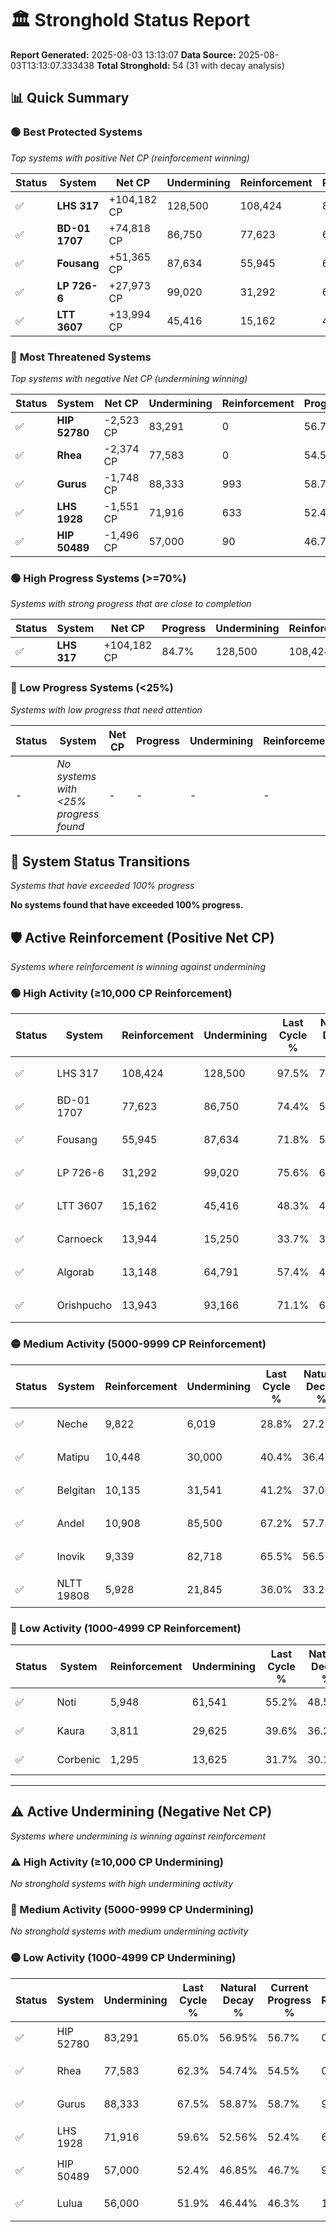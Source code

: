 # 🏛️ Stronghold Status Report

**Report Generated:** 2025-08-03 13:13:07
**Data Source:** 2025-08-03T13:13:07.333438
**Total Stronghold:** 54 (31 with decay analysis)

## 📊 Quick Summary

### 🟢 **Best Protected Systems**
*Top systems with positive Net CP (reinforcement winning)*

| Status | System | Net CP | Undermining | Reinforcement | Progress |
|--------|--------|--------|-------------|---------------|----------|
| ✅ | **LHS 317** | +104,182 CP | 128,500 | 108,424 | 84.7% |
| ✅ | **BD-01 1707** | +74,818 CP | 86,750 | 77,623 | 65.7% |
| ✅ | **Fousang** | +51,365 CP | 87,634 | 55,945 | 63.0% |
| ✅ | **LP 726-6** | +27,973 CP | 99,020 | 31,292 | 65.7% |
| ✅ | **LTT 3607** | +13,994 CP | 45,416 | 15,162 | 43.8% |

### 🔴 **Most Threatened Systems**
*Top systems with negative Net CP (undermining winning)*

| Status | System | Net CP | Undermining | Reinforcement | Progress |
|--------|--------|--------|-------------|---------------|----------|
| ✅ | **HIP 52780** | -2,523 CP | 83,291 | 0 | 56.7% |
| ✅ | **Rhea** | -2,374 CP | 77,583 | 0 | 54.5% |
| ✅ | **Gurus** | -1,748 CP | 88,333 | 993 | 58.7% |
| ✅ | **LHS 1928** | -1,551 CP | 71,916 | 633 | 52.4% |
| ✅ | **HIP 50489** | -1,496 CP | 57,000 | 90 | 46.7% |

### 🟢 **High Progress Systems (>=70%)**
*Systems with strong progress that are close to completion*

| Status | System | Net CP | Progress | Undermining | Reinforcement |
|--------|--------|--------|----------|-------------|---------------|
| ✅ | **LHS 317** | +104,182 CP | 84.7% | 128,500 | 108,424 |

### 🔴 **Low Progress Systems (<25%)**
*Systems with low progress that need attention*

| Status | System | Net CP | Progress | Undermining | Reinforcement |
|--------|--------|--------|----------|-------------|---------------|
| - | *No systems with <25% progress found* | - | - | - | - |
## 🔄 System Status Transitions
*Systems that have exceeded 100% progress*

**No systems found that have exceeded 100% progress.**

## 🛡️ Active Reinforcement (Positive Net CP)
*Systems where reinforcement is winning against undermining*

### 🟢 High Activity (≥10,000 CP Reinforcement)

| Status | System | Reinforcement | Undermining | Last Cycle % | Natural Decay % | Current Progress % | Current CP | Net CP | Activity |
|--------|--------|---------------|-------------|--------------|-----------------|-------------------|------------|--------|----------|
| ✅ | LHS 317 | 108,424 | 128,500 | 97.5% | 74.28% | 84.7% | 847,000 | +104,182 | 🟢 High Reinforcement |
| ✅ | BD-01 1707 | 77,623 | 86,750 | 74.4% | 58.22% | 65.7% | 657,000 | +74,818 | 🟢 High Reinforcement |
| ✅ | Fousang | 55,945 | 87,634 | 71.8% | 57.86% | 63.0% | 630,000 | +51,365 | 🟢 High Reinforcement |
| ✅ | LP 726-6 | 31,292 | 99,020 | 75.6% | 62.90% | 65.7% | 657,000 | +27,973 | 🟢 High Reinforcement |
| ✅ | LTT 3607 | 15,162 | 45,416 | 48.3% | 42.40% | 43.8% | 437,999 | +13,994 | 🟢 High Reinforcement |
| ✅ | Carnoeck | 13,944 | 15,250 | 33.7% | 30.81% | 32.2% | 322,000 | +13,863 | 🟢 High Reinforcement |
| ✅ | Algorab | 13,148 | 64,791 | 57.4% | 49.79% | 50.9% | 509,000 | +11,140 | 🟢 High Reinforcement |
| ✅ | Orishpucho | 13,943 | 93,166 | 71.1% | 60.70% | 61.8% | 618,000 | +10,960 | 🟢 High Reinforcement |

### 🟡 Medium Activity (5000-9999 CP Reinforcement)

| Status | System | Reinforcement | Undermining | Last Cycle % | Natural Decay % | Current Progress % | Current CP | Net CP | Activity |
|--------|--------|---------------|-------------|--------------|-----------------|-------------------|------------|--------|----------|
| ✅ | Neche | 9,822 | 6,019 | 28.8% | 27.21% | 28.2% | 282,000 | +9,923 | 🟡 Medium Reinforcement |
| ✅ | Matipu | 10,448 | 30,000 | 40.4% | 36.43% | 37.4% | 374,000 | +9,710 | 🟡 Medium Reinforcement |
| ✅ | Belgitan | 10,135 | 31,541 | 41.2% | 37.06% | 38.0% | 380,000 | +9,431 | 🟡 Medium Reinforcement |
| ✅ | Andel | 10,908 | 85,500 | 67.2% | 57.78% | 58.6% | 586,000 | +8,242 | 🟡 Medium Reinforcement |
| ✅ | Inovik | 9,339 | 82,718 | 65.5% | 56.56% | 57.2% | 572,000 | +6,403 | 🟡 Medium Reinforcement |
| ✅ | NLTT 19808 | 5,928 | 21,845 | 36.0% | 33.26% | 33.8% | 337,999 | +5,393 | 🟡 Medium Reinforcement |

### 🔴 Low Activity (1000-4999 CP Reinforcement)

| Status | System | Reinforcement | Undermining | Last Cycle % | Natural Decay % | Current Progress % | Current CP | Net CP | Activity |
|--------|--------|---------------|-------------|--------------|-----------------|-------------------|------------|--------|----------|
| ✅ | Noti | 5,948 | 61,541 | 55.2% | 48.58% | 49.0% | 490,000 | +4,171 | 🔵 Low Reinforcement |
| ✅ | Kaura | 3,811 | 29,625 | 39.6% | 36.29% | 36.6% | 366,000 | +3,099 | 🔵 Low Reinforcement |
| ✅ | Corbenic | 1,295 | 13,625 | 31.7% | 30.18% | 30.3% | 303,000 | +1,239 | 🔵 Low Reinforcement |


---

## ⚠️ Active Undermining (Negative Net CP)
*Systems where undermining is winning against reinforcement*

### ⚠️ High Activity (≥10,000 CP Undermining)

*No stronghold systems with high undermining activity*

### 🔶 Medium Activity (5000-9999 CP Undermining)

*No stronghold systems with medium undermining activity*

### 🟡 Low Activity (1000-4999 CP Undermining)

| Status | System | Undermining | Last Cycle % | Natural Decay % | Current Progress % | Reinforcement | Current CP | Net CP | Activity |
|--------|--------|-------------|--------------|-----------------|-------------------|---------------|------------|--------|----------|
| ✅ | HIP 52780 | 83,291 | 65.0% | 56.95% | 56.7% | 0 | 567,000 | -2,523 | 🟡 Low Undermining |
| ✅ | Rhea | 77,583 | 62.3% | 54.74% | 54.5% | 0 | 545,000 | -2,374 | 🟡 Low Undermining |
| ✅ | Gurus | 88,333 | 67.5% | 58.87% | 58.7% | 993 | 587,000 | -1,748 | 🟡 Low Undermining |
| ✅ | LHS 1928 | 71,916 | 59.6% | 52.56% | 52.4% | 633 | 524,000 | -1,551 | 🟡 Low Undermining |
| ✅ | HIP 50489 | 57,000 | 52.4% | 46.85% | 46.7% | 90 | 467,000 | -1,496 | 🟡 Low Undermining |
| ✅ | Lulua | 56,000 | 51.9% | 46.44% | 46.3% | 154 | 462,999 | -1,448 | 🟡 Low Undermining |
